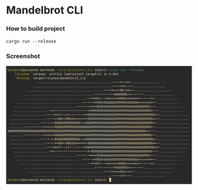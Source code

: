 # Mandelbrot CLI

### How to build project

```
cargo run --release
```

### Screenshot

![Screenshot](images/screenshot.png)
